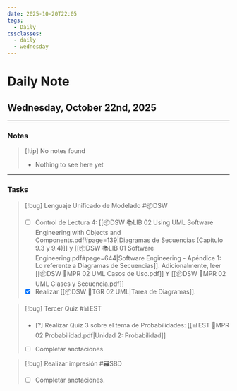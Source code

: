 ```yaml
---
date: 2025-10-20T22:05
tags:
  - Daily
cssclasses:
  - daily
  - wednesday
---
```


# Daily Note
## Wednesday, October 22nd, 2025

***

### Notes

> [!tip] No notes found
> - Nothing to see here yet

***

### Tasks

> [!bug] Lenguaje Unificado de Modelado #📦DSW 
> - [ ] Control de Lectura 4: [[📦DSW 📚LIB 02 Using UML Software Engineering with Objects and Components.pdf#page=139|Diagramas de Secuencias (Capítulo 9.3 y 9.4)]] y [[📦DSW 📚LIB 01 Software Engineering.pdf#page=644|Software Engineering - Apéndice 1: Lo referente a Diagramas de Secuencias]]. Adicionalmente, leer [[📦DSW 🏫MPR 02 UML Casos de Uso.pdf]] Y [[📦DSW 🏫MPR 02 UML Clases y Secuencia.pdf]]
> - [x] Realizar [[📦DSW 👥TGR 02 UML|Tarea de Diagramas]].


> [!bug] Tercer Quiz #📊EST 
> - [?] Realizar Quiz 3 sobre el tema de Probabilidades: [[📊EST 🏫MPR 02 Probabilidad.pdf|Unidad 2: Probabilidad]]
> - [ ] Completar anotaciones.

> [!bug] Realizar impresión #🗃️SBD 
> - [ ] Completar anotaciones.

